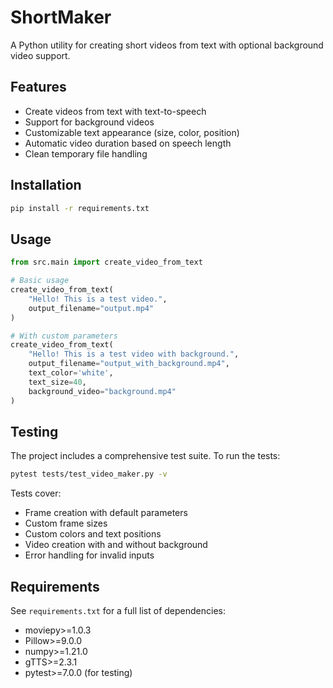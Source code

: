# ShortMaker

A Python utility for creating short videos from text with optional background video support.

## Features

- Create videos from text with text-to-speech
- Support for background videos
- Customizable text appearance (size, color, position)
- Automatic video duration based on speech length
- Clean temporary file handling

## Installation

```bash
pip install -r requirements.txt
```

## Usage

```python
from src.main import create_video_from_text

# Basic usage
create_video_from_text(
    "Hello! This is a test video.",
    output_filename="output.mp4"
)

# With custom parameters
create_video_from_text(
    "Hello! This is a test video with background.",
    output_filename="output_with_background.mp4",
    text_color='white',
    text_size=40,
    background_video="background.mp4"
)
```

## Testing

The project includes a comprehensive test suite. To run the tests:

```bash
pytest tests/test_video_maker.py -v
```

Tests cover:
- Frame creation with default parameters
- Custom frame sizes
- Custom colors and text positions
- Video creation with and without background
- Error handling for invalid inputs

## Requirements

See `requirements.txt` for a full list of dependencies:
- moviepy>=1.0.3
- Pillow>=9.0.0
- numpy>=1.21.0
- gTTS>=2.3.1
- pytest>=7.0.0 (for testing)
